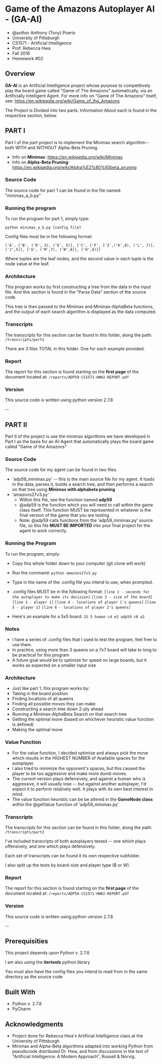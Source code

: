 # Game of the Amazons Autoplayer AI - (GA-AI)
* @author Anthony (Tony) Poerio
* University of Pittsburgh
* CS1571 - Artificial Intelligence
* Prof. Rebecca Hwa
* Fall 2016
* Homework #02

## Overview
**GA-AI** is an Artificial Intelligence project whose purpose to competitively play the board game called "Game of The Amazons" automatically, via an Artificially Intelligent Agent.
For more info on "Game of The Amazons" itself, see: https://en.wikipedia.org/wiki/Game_of_the_Amazons

The Project is Divided into two parts. Information About each is found in the respective section, below.

## PART I
Part I of the part project is to  implement the Minimax search algorithm--both WITH and WITHOUT Alpha-Beta Pruning.

* Info on **Minimax**: https://en.wikipedia.org/wiki/Minimax
* Info on **Alpha-Beta Pruning**:  https://en.wikipedia.org/wiki/Alpha%E2%80%93beta_pruning

### Source Code
The source code for part 1 can be found in the file named: "minimax_a_b.py"

### Running the program
To run the program for part 1, simply type:

`python minimax_a_b.py [config file]`

Config files must be in the following format:

`['A', ['B', ('D', 3), ('E', 5)], ['C', ['F', ['I',('K',0), ('L', 7)],('J',5)], ['G', ('M',7), ('N',8)], ('H',4)]]`

Where tuples are the leaf nodes, and the second value in each tuple is the node value at the leaf.


### Architecture
This program works by first constructing a tree from the data in the input file. And this section is found in the "Parse Data" section of the source code.

This tree is then passed to the Minimax and Minimax-AlphaBeta functions, and the output of each search algorithm is displayed as the data computed.


### Transcripts
The transcripts for this section can be found in this folder, along the path:
`/transcripts/part1`

There are 3 files TOTAL in this folder. One for each example provided.

### Report
The report for this section is found starting on the **first page** of the document located at:
`/reports/ADP59-CS1571-HW02-REPORT.pdf`

### Version
This source code is written using python version 2.7.8

--

## PART II
Part II of the project is use the minimax algorithms we have developed in Part I as the basis for an AI-Agent that automatically plays the board game called "Game of the Amazons"

### Source Code
The source code for my agent can be found in two files.

* 'adp59_minimax.py' -- this is the main source file for my agent. It loads in the data, parses it, builds a search tree, and then performs a search on that tree using **Minimax with alphabeta pruning**
* 'amazons27v3.py'
    - Within this file, see the function named **adp59**
    - @adp59 is the function which you will need to call within the game class itself. This function MUST be represented in whatever is the final version of the game that you are testing.
    - Note: @adp59 calls functions from the 'adp59_minimax.py' source file, so this file **MUST BE IMPORTED** into your final project for the agent to work correctly.

### Running the Program
To run the program, simply:
* Copy this whole folder down to your computer (git clone will work)
* Run the command:
`python amazons27v3.py`
* Type in the name of the .config file you intend to use, when prompted.
* .config files MUST be in the following format:
`[line 1 - seconds for the autoplayer to make its decision]`
`[line 2 - size of the board]`
`[line 3 - player 1]`
`[line 4 - locations of player 1's queens]`
`[line 5 - player 2]`
`[line 6 - locations of player 2's queens]`

* Here's an example for a 5x5 board.
`
15
5
human
c4 e2
adp59
c0 a2
`

### Notes
* I have a series of .config files that I used to test the program, feel free to use them.
* In practice, using more than 3 queens on a 7x7 board will take to long to be practical for this program
* A future goal would be to optimize for speed on large boards, but it works as expected on a smaller input size

### Architecture
* Just like part 1, this program works by:
* Taking in the board position
* Finding locations of all queens
* Finding all possible moves they can make
* Constructing a search tree down 2-ply ahead
* Running a Minimax-AlphaBeta Search on that search tree
* Getting the optimal move (based on whichever heuristic value function is defined)
* Making the optimal move

### Value Function
* For the value function, I decided optimize and always pick the move which results in the HIGHEST NUMBER of Available spaces for the autoplayer.
* I also tried to minimize the opponent's spaces, but this caused the player to be too aggressive and make more dumb moves.
* The current version plays defensively, and against a human who is aggressive, it will usually lose -- but against another autoplayer, I'd expect it to perform relatively well. It plays with its own best interest in mind.
* The value function heuristic can be be altered in the **GameNode class** within the @getValue function of 'adp59_minimax.py'

### Transcripts
The transcripts for this section can be found in this folder, along the path:
`/transcripts/part2`

I've included transcripts of both autoplayers tested -- one which plays offensively, and one which plays defensively.

Each set of transcripts can be found it its own respective subfolder.

I also split up the tests by board-size and player type (B or W).


### Report
The report for this section is found starting on the **first page** of the document located at:
`/reports/ADP59-CS1571-HW02-REPORT.pdf`

### Version
This source code is written using python version 2.7.8

--


## Prerequisities

This project depends upon Python v. 2.7.8

I am also using the **itertools** python library

You must also have the config files you intend to read from in the same directory as the source code

## Built With

* Python v. 2.7.8
* PyCharm

## Acknowledgments
* Project done for Rebecca Hwa's Artificial Intelligence class at the University of Pittsburgh
* Minimax and Alpha-Beta algorithms adapted into working Python from pseudocode distributed Dr. Hwa, and from discussions in the text of "Artificial Intelligence: A Modern Approach", Russell & Norvig.
